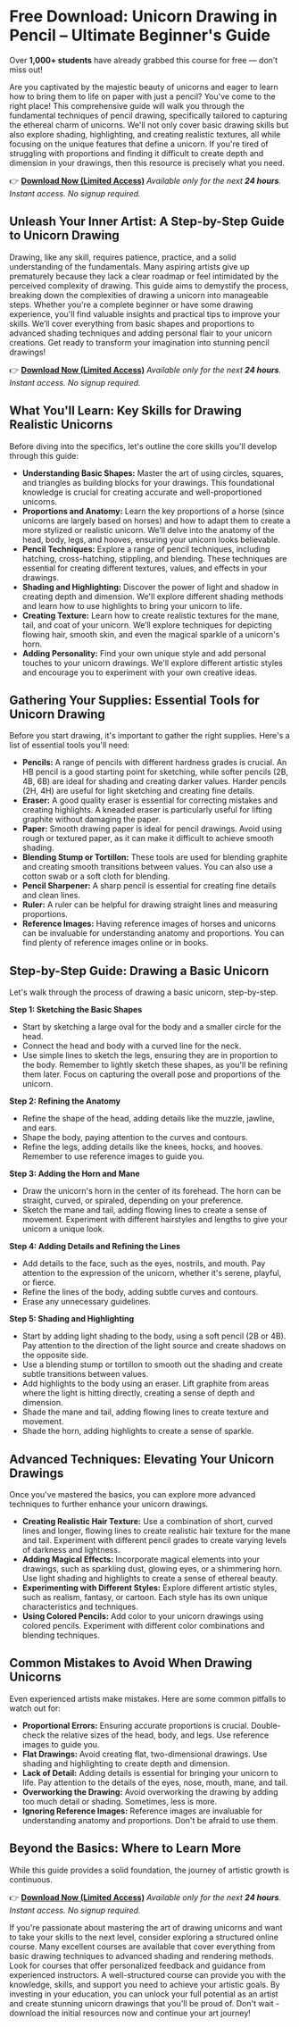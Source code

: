 # Free Download: Unicorn Drawing in Pencil – Ultimate Beginner's Guide

Over **1,000+ students** have already grabbed this course for free — don’t miss out!

Are you captivated by the majestic beauty of unicorns and eager to learn how to bring them to life on paper with just a pencil? You've come to the right place! This comprehensive guide will walk you through the fundamental techniques of pencil drawing, specifically tailored to capturing the ethereal charm of unicorns. We'll not only cover basic drawing skills but also explore shading, highlighting, and creating realistic textures, all while focusing on the unique features that define a unicorn. If you're tired of struggling with proportions and finding it difficult to create depth and dimension in your drawings, then this resource is precisely what you need.

👉 [**Download Now (Limited Access)**](https://udemywork.com/unicorn-drawing-in-pencil)
_Available only for the next **24 hours**. Instant access. No signup required._

## Unleash Your Inner Artist: A Step-by-Step Guide to Unicorn Drawing

Drawing, like any skill, requires patience, practice, and a solid understanding of the fundamentals. Many aspiring artists give up prematurely because they lack a clear roadmap or feel intimidated by the perceived complexity of drawing. This guide aims to demystify the process, breaking down the complexities of drawing a unicorn into manageable steps. Whether you're a complete beginner or have some drawing experience, you'll find valuable insights and practical tips to improve your skills. We’ll cover everything from basic shapes and proportions to advanced shading techniques and adding personal flair to your unicorn creations. Get ready to transform your imagination into stunning pencil drawings!

👉 [**Download Now (Limited Access)**](https://udemywork.com/unicorn-drawing-in-pencil)
_Available only for the next **24 hours**. Instant access. No signup required._

## What You'll Learn: Key Skills for Drawing Realistic Unicorns

Before diving into the specifics, let's outline the core skills you'll develop through this guide:

*   **Understanding Basic Shapes:** Master the art of using circles, squares, and triangles as building blocks for your drawings. This foundational knowledge is crucial for creating accurate and well-proportioned unicorns.
*   **Proportions and Anatomy:** Learn the key proportions of a horse (since unicorns are largely based on horses) and how to adapt them to create a more stylized or realistic unicorn. We’ll delve into the anatomy of the head, body, legs, and hooves, ensuring your unicorn looks believable.
*   **Pencil Techniques:** Explore a range of pencil techniques, including hatching, cross-hatching, stippling, and blending. These techniques are essential for creating different textures, values, and effects in your drawings.
*   **Shading and Highlighting:** Discover the power of light and shadow in creating depth and dimension. We'll explore different shading methods and learn how to use highlights to bring your unicorn to life.
*   **Creating Texture:** Learn how to create realistic textures for the mane, tail, and coat of your unicorn. We’ll explore techniques for depicting flowing hair, smooth skin, and even the magical sparkle of a unicorn's horn.
*   **Adding Personality:** Find your own unique style and add personal touches to your unicorn drawings. We'll explore different artistic styles and encourage you to experiment with your own creative ideas.

## Gathering Your Supplies: Essential Tools for Unicorn Drawing

Before you start drawing, it's important to gather the right supplies. Here's a list of essential tools you'll need:

*   **Pencils:** A range of pencils with different hardness grades is crucial. An HB pencil is a good starting point for sketching, while softer pencils (2B, 4B, 6B) are ideal for shading and creating darker values. Harder pencils (2H, 4H) are useful for light sketching and creating fine details.
*   **Eraser:** A good quality eraser is essential for correcting mistakes and creating highlights. A kneaded eraser is particularly useful for lifting graphite without damaging the paper.
*   **Paper:** Smooth drawing paper is ideal for pencil drawings. Avoid using rough or textured paper, as it can make it difficult to achieve smooth shading.
*   **Blending Stump or Tortillon:** These tools are used for blending graphite and creating smooth transitions between values. You can also use a cotton swab or a soft cloth for blending.
*   **Pencil Sharpener:** A sharp pencil is essential for creating fine details and clean lines.
*   **Ruler:** A ruler can be helpful for drawing straight lines and measuring proportions.
*   **Reference Images:** Having reference images of horses and unicorns can be invaluable for understanding anatomy and proportions. You can find plenty of reference images online or in books.

## Step-by-Step Guide: Drawing a Basic Unicorn

Let's walk through the process of drawing a basic unicorn, step-by-step.

**Step 1: Sketching the Basic Shapes**

*   Start by sketching a large oval for the body and a smaller circle for the head.
*   Connect the head and body with a curved line for the neck.
*   Use simple lines to sketch the legs, ensuring they are in proportion to the body. Remember to lightly sketch these shapes, as you'll be refining them later. Focus on capturing the overall pose and proportions of the unicorn.

**Step 2: Refining the Anatomy**

*   Refine the shape of the head, adding details like the muzzle, jawline, and ears.
*   Shape the body, paying attention to the curves and contours.
*   Refine the legs, adding details like the knees, hocks, and hooves. Remember to use reference images to guide you.

**Step 3: Adding the Horn and Mane**

*   Draw the unicorn's horn in the center of its forehead. The horn can be straight, curved, or spiraled, depending on your preference.
*   Sketch the mane and tail, adding flowing lines to create a sense of movement. Experiment with different hairstyles and lengths to give your unicorn a unique look.

**Step 4: Adding Details and Refining the Lines**

*   Add details to the face, such as the eyes, nostrils, and mouth. Pay attention to the expression of the unicorn, whether it's serene, playful, or fierce.
*   Refine the lines of the body, adding subtle curves and contours.
*   Erase any unnecessary guidelines.

**Step 5: Shading and Highlighting**

*   Start by adding light shading to the body, using a soft pencil (2B or 4B). Pay attention to the direction of the light source and create shadows on the opposite side.
*   Use a blending stump or tortillon to smooth out the shading and create subtle transitions between values.
*   Add highlights to the body using an eraser. Lift graphite from areas where the light is hitting directly, creating a sense of depth and dimension.
*   Shade the mane and tail, adding flowing lines to create texture and movement.
*   Shade the horn, adding highlights to create a sense of sparkle.

## Advanced Techniques: Elevating Your Unicorn Drawings

Once you've mastered the basics, you can explore more advanced techniques to further enhance your unicorn drawings.

*   **Creating Realistic Hair Texture:** Use a combination of short, curved lines and longer, flowing lines to create realistic hair texture for the mane and tail. Experiment with different pencil grades to create varying levels of darkness and lightness.
*   **Adding Magical Effects:** Incorporate magical elements into your drawings, such as sparkling dust, glowing eyes, or a shimmering horn. Use light shading and highlights to create a sense of ethereal beauty.
*   **Experimenting with Different Styles:** Explore different artistic styles, such as realism, fantasy, or cartoon. Each style has its own unique characteristics and techniques.
*   **Using Colored Pencils:** Add color to your unicorn drawings using colored pencils. Experiment with different color combinations and blending techniques.

## Common Mistakes to Avoid When Drawing Unicorns

Even experienced artists make mistakes. Here are some common pitfalls to watch out for:

*   **Proportional Errors:** Ensuring accurate proportions is crucial. Double-check the relative sizes of the head, body, and legs. Use reference images to guide you.
*   **Flat Drawings:** Avoid creating flat, two-dimensional drawings. Use shading and highlighting to create depth and dimension.
*   **Lack of Detail:** Adding details is essential for bringing your unicorn to life. Pay attention to the details of the eyes, nose, mouth, mane, and tail.
*   **Overworking the Drawing:** Avoid overworking the drawing by adding too much detail or shading. Sometimes, less is more.
*   **Ignoring Reference Images:** Reference images are invaluable for understanding anatomy and proportions. Don't be afraid to use them.

## Beyond the Basics: Where to Learn More

While this guide provides a solid foundation, the journey of artistic growth is continuous.

👉 [**Download Now (Limited Access)**](https://udemywork.com/unicorn-drawing-in-pencil)
_Available only for the next **24 hours**. Instant access. No signup required._

If you're passionate about mastering the art of drawing unicorns and want to take your skills to the next level, consider exploring a structured online course. Many excellent courses are available that cover everything from basic drawing techniques to advanced shading and rendering methods. Look for courses that offer personalized feedback and guidance from experienced instructors. A well-structured course can provide you with the knowledge, skills, and support you need to achieve your artistic goals. By investing in your education, you can unlock your full potential as an artist and create stunning unicorn drawings that you'll be proud of. Don't wait - download the initial resources now and continue your art journey!
